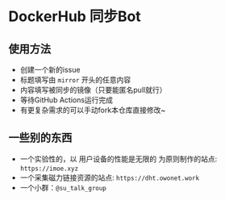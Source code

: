 # DockerHub 同步Bot

## 使用方法
- 创建一个新的issue
- 标题填写由 `mirror` 开头的任意内容
- 内容填写被同步的镜像（只要能匿名pull就行）
- 等待GitHub Actions运行完成
- 有更复杂需求的可以手动fork本仓库直接修改~

## 一些别的东西
- 一个实验性的，以 用户设备的性能是无限的 为原则制作的站点: `https://imoe.xyz`
- 一个采集磁力链接资源的站点: `https://dht.owonet.work`
- 一个小群：`@su_talk_group`
